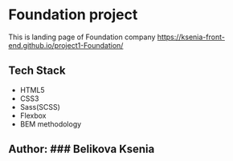 # Foundation project

This is landing page of Foundation company
https://ksenia-front-end.github.io/project1-Foundation/

## Tech Stack

- HTML5
- CSS3
- Sass(SCSS)
- Flexbox
- BEM methodology

## Author: ### Belikova Ksenia
